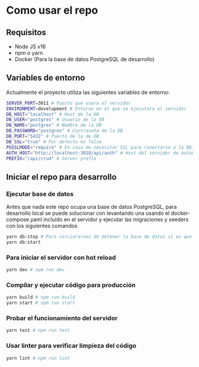 # Como usar el repo

## Requisitos
- Node JS v16
- npm o yarn
- Docker (Para la base de datos PostgreSQL de desarrollo)

## Variables de entorno

Actualmente el proyecto utiliza las siguientes variables de entorno:
```bash
SERVER_PORT=3011 # Puesto que usara el servidor
ENVIRONMENT=development # Entorno en el que se ejecutara el servidor
DB_HOST="localhost" # Host de la DB
DB_USER="postgres" # Usuario de la DB
DB_NAME="postgres" # Nombre de la DB
DB_PASSWORD="postgres" # Contraseña de la DB
DB_PORT="5432" # Puerto de la de DB
DB_SSL="true" # Por defecto es false
PGSSLMODE="require" # En caso de necesitar SSL para conectarse a la BD, sino omitirlo
AUTH_HOST="http://localhost:3010/api/auth" # Host del servidor de autenticación
PREFIX="/api/crud" # Server prefix
```

## Iniciar el repo para desarrollo

### Ejecutar base de datos

Antes que nada este repo ocupa una base de datos PostgreSQL, para desarrollo local se puede solucionar con levantando una usando el docker-compose.yaml incluido en el servidor y ejecutar las migraciones y seeders con los siguientes comandos
```bash
yarn db:stop # Para cerciorarnos de detener la base de datos si es que ya se había levantado anteriormente.
yarn db:start
```

### Para iniciar el servidor con hot reload
```bash
yarn dev # npm run dev
```

### Compilar y ejecutar código para producción
```bash
yarn build # npm run build
yarn start # npm run start
```

### Probar el funcionamiento del servidor
```bash
yarn test # npm run test
```

### Usar linter para verificar limpieza del código
```bash
yarn lint # npm run lint
```
